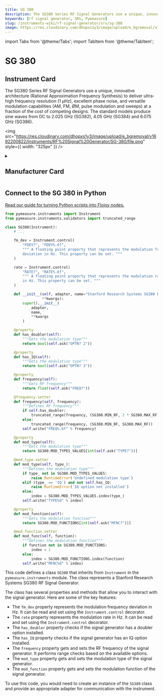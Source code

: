```yaml
---
title: SG 380
description: The SG380 Series RF Signal Generators use a unique, innovative architecture (Rational Approximation Frequency Synthesis) to deliver ultra-high frequency resolution (1 µHz), excellent phase noise, and versatile modulation capabilities (AM, FM, ØM, pulse modulation and sweeps) at a fraction of the cost of competing designs. The standard models produce sine waves from DC to 2.025 GHz (SG382), 4.05 GHz (SG384) and 6.075 GHz (SG386).
keywords: [rf signal generator, SRS, Pymeasure]
slug: /instruments-wiki/rf-signal-generator/srs/sg-380
image: https://res.cloudinary.com/dhopxs1y3/image/upload/e_bgremoval/v1692200822/Instruments/RF%20Signal%20Generator/SG-380/file.png
---
```


import Tabs from '@theme/Tabs';
import TabItem from '@theme/TabItem';

# SG 380

## Instrument Card

<div className="flex">

<div>

The SG380 Series RF Signal Generators use a unique, innovative architecture (Rational Approximation Frequency Synthesis) to deliver ultra-high frequency resolution (1 µHz), excellent phase noise, and versatile modulation capabilities (AM, FM, ØM, pulse modulation and sweeps) at a fraction of the cost of competing designs. The standard models produce sine waves from DC to 2.025 GHz (SG382), 4.05 GHz (SG384) and 6.075 GHz (SG386).

</div>

<img src="https://res.cloudinary.com/dhopxs1y3/image/upload/e_bgremoval/v1692200822/Instruments/RF%20Signal%20Generator/SG-380/file.png" style={{ width: "325px" }} />

</div>

<details>
<summary><h2>Manufacturer Card</h2></summary>

<img src="https://res.cloudinary.com/dhopxs1y3/image/upload/e_bgremoval/v1692126012/Instruments/Vendor%20Logos/Stanford_Research.png" style={{ width: "100%", height: "150px",objectFit: "cover" }} />

Stanford Research Systems is a maker of general test and measurement instruments. The company was founded in 1980, is privately held, and is not affiliated with Stanford University. Stanford Research Systems manufactures all of their products at their Sunnyvale, California facility. <a href="https://www.thinksrs.com/index.html">Website</a>.

<ul>
  <li>Headquarters: Sunnyvale, California</li>
  <li>Yearly Revenue (millions, USD): 24.9</li>
</ul>
</details>

## Connect to the SG 380 in Python

[Read our guide for turning Python scripts into Flojoy nodes.](https://docs.flojoy.ai/custom-nodes/creating-custom-node/)


<Tabs>
<TabItem value="Pymeasure" label="Pymeasure">

```python
from pymeasure.instruments import Instrument
from pymeasure.instruments.validators import truncated_range

class SG380(Instrument):
    # ...

    fm_dev = Instrument.control(
        "FDEV?", "FDEV%.6f",
        """ A floating point property that represents the modulation frequency
        deviation in Hz. This property can be set. """
    )

    rate = Instrument.control(
        "RATE?", "RATE%.6f",
        """ A floating point property that represents the modulation rate
        in Hz. This property can be set. """
    )

    def __init__(self, adapter, name="Stanford Research Systems SG380 RF Signal Generator",
                 **kwargs):
        super().__init__(
            adapter,
            name,
            **kwargs
        )

    @property
    def has_doubler(self):
        """Gets the modulation type"""
        return bool(self.ask("OPTN? 2"))

    @property
    def has_IQ(self):
        """Gets the modulation type"""
        return bool(self.ask("OPTN? 3"))

    @property
    def frequency(self):
        """Gets RF frequency"""
        return float(self.ask("FREQ?"))

    @frequency.setter
    def frequency(self, frequency):
        """Defines RF frequency"""
        if self.has_doubler:
            truncated_range(frequency, (SG380.MIN_RF, 2 * SG380.MAX_RF))
        else:
            truncated_range(frequency, (SG380.MIN_RF, SG380.MAX_RF))
        self.write("FREQ%.6f" % frequency)

    @property
    def mod_type(self):
        """Gets the modulation type"""
        return SG380.MOD_TYPES_VALUES[int(self.ask("TYPE?"))]

    @mod_type.setter
    def mod_type(self, type_):
        """Defines the modulation type"""
        if type_ not in SG380.MOD_TYPES_VALUES:
            raise RuntimeError('Undefined modulation type')
        elif (type_ == 'IQ') and not self.has_IQ:
            raise RuntimeError('IQ option not installed')
        else:
            index = SG380.MOD_TYPES_VALUES.index(type_)
        self.write("TYPE%d" % index)

    @property
    def mod_function(self):
        """Gets the modulation function"""
        return SG380.MOD_FUNCTIONS[int(self.ask("MFNC?"))]

    @mod_function.setter
    def mod_func(self, function):
        """Defines the modulation function"""
        if function not in SG380.MOD_FUNCTIONS:
            index = 1
        else:
            index = SG380.MOD_FUNCTIONS.index(function)
        self.write("MFNC%d" % index)
```

This code defines a class `SG380` that inherits from `Instrument` in the `pymeasure.instruments` module. The class represents a Stanford Research Systems SG380 RF Signal Generator.

The class has several properties and methods that allow you to interact with the signal generator. Here are some of the key features:

- The `fm_dev` property represents the modulation frequency deviation in Hz. It can be read and set using the `Instrument.control` decorator.
- The `rate` property represents the modulation rate in Hz. It can be read and set using the `Instrument.control` decorator.
- The `has_doubler` property checks if the signal generator has a doubler option installed.
- The `has_IQ` property checks if the signal generator has an IQ option installed.
- The `frequency` property gets and sets the RF frequency of the signal generator. It performs range checks based on the available options.
- The `mod_type` property gets and sets the modulation type of the signal generator.
- The `mod_function` property gets and sets the modulation function of the signal generator.

To use this code, you would need to create an instance of the `SG380` class and provide an appropriate adapter for communication with the instrument.

</TabItem>
</Tabs>